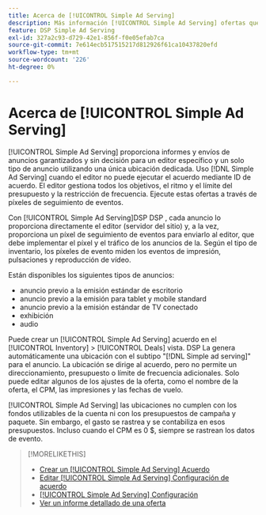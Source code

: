```yaml
---
title: Acerca de [!UICONTROL Simple Ad Serving]
description: Más información [!UICONTROL Simple Ad Serving] ofertas que utilizan píxeles de seguimiento de eventos.
feature: DSP Simple Ad Serving
exl-id: 327a2c93-d729-42e1-856f-f0e05efab7ca
source-git-commit: 7e614ecb517515217d812926f61ca10437820efd
workflow-type: tm+mt
source-wordcount: '226'
ht-degree: 0%

---
```


# Acerca de [!UICONTROL Simple Ad Serving]

[!UICONTROL Simple Ad Serving] proporciona informes y envíos de anuncios garantizados y sin decisión para un editor específico y un solo tipo de anuncio utilizando una única ubicación dedicada. Uso [!DNL Simple Ad Serving] cuando el editor no puede ejecutar el acuerdo mediante ID de acuerdo. El editor gestiona todos los objetivos, el ritmo y el límite del presupuesto y la restricción de frecuencia. Ejecute estas ofertas a través de píxeles de seguimiento de eventos.

Con [!UICONTROL Simple Ad Serving]DSP DSP , cada anuncio lo proporciona directamente el editor (servidor del sitio) y, a la vez, proporciona un píxel de seguimiento de eventos para enviarlo al editor, que debe implementar el píxel y el tráfico de los anuncios de la. Según el tipo de inventario, los píxeles de evento miden los eventos de impresión, pulsaciones y reproducción de vídeo.

Están disponibles los siguientes tipos de anuncios:

* anuncio previo a la emisión estándar de escritorio
* anuncio previo a la emisión para tablet y mobile standard
* anuncio previo a la emisión estándar de TV conectado
* exhibición
* audio

Puede crear un [!UICONTROL Simple Ad Serving] acuerdo en el [!UICONTROL Inventory] > [!UICONTROL Deals] vista. DSP La genera automáticamente una ubicación con el subtipo &quot;[!DNL Simple ad serving]&quot; para el anuncio. La ubicación se dirige al acuerdo, pero no permite un direccionamiento, presupuesto o límite de frecuencia adicionales. Solo puede editar algunos de los ajustes de la oferta, como el nombre de la oferta, el CPM, las impresiones y las fechas de vuelo.<!-- If you need multiple tracking tags for a [!UICONTROL Simple Ad Serving] deal, create a duplicate deal. -->

[!UICONTROL Simple Ad Serving] las ubicaciones no cumplen con los fondos utilizables de la cuenta ni con los presupuestos de campaña y paquete. Sin embargo, el gasto se rastrea y se contabiliza en esos presupuestos. Incluso cuando el CPM es 0 $, siempre se rastrean los datos de evento.

>[!MORELIKETHIS]
>
>* [Crear un [!UICONTROL Simple Ad Serving] Acuerdo](simple-deal-create.md)
>* [Editar [!UICONTROL Simple Ad Serving] Configuración de acuerdo](simple-deal-edit.md)
>* [[!UICONTROL Simple Ad Serving] Configuración](simple-deal-settings.md)
>* [Ver un informe detallado de una oferta](/help/dsp/inventory/deal-view-report.md)


<!-- add back when reimplemented:
>* [View Event-Tracking Pixels for a [!UICONTROL Simple Ad Serving] Deal](simple-deal-show-pixels.md)
-->
